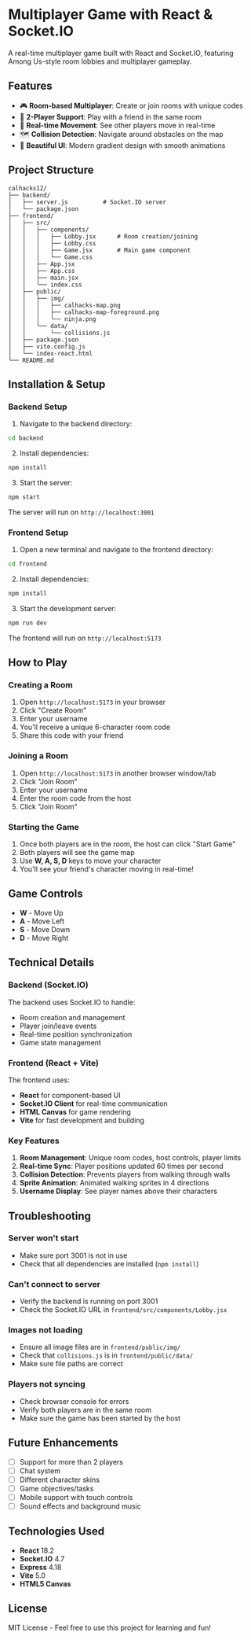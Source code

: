 # Multiplayer Game with React & Socket.IO

A real-time multiplayer game built with React and Socket.IO, featuring Among Us-style room lobbies and multiplayer gameplay.

## Features

- 🎮 **Room-based Multiplayer**: Create or join rooms with unique codes
- 👥 **2-Player Support**: Play with a friend in the same room
- 🚶 **Real-time Movement**: See other players move in real-time
- 🗺️ **Collision Detection**: Navigate around obstacles on the map
- 🎨 **Beautiful UI**: Modern gradient design with smooth animations

## Project Structure

```
calhacks12/
├── backend/
│   ├── server.js          # Socket.IO server
│   └── package.json
├── frontend/
│   ├── src/
│   │   ├── components/
│   │   │   ├── Lobby.jsx      # Room creation/joining
│   │   │   ├── Lobby.css
│   │   │   ├── Game.jsx       # Main game component
│   │   │   └── Game.css
│   │   ├── App.jsx
│   │   ├── App.css
│   │   ├── main.jsx
│   │   └── index.css
│   ├── public/
│   │   ├── img/
│   │   │   ├── calhacks-map.png
│   │   │   ├── calhacks-map-foreground.png
│   │   │   └── ninja.png
│   │   └── data/
│   │       └── collisions.js
│   ├── package.json
│   ├── vite.config.js
│   └── index-react.html
└── README.md
```

## Installation & Setup

### Backend Setup

1. Navigate to the backend directory:
```bash
cd backend
```

2. Install dependencies:
```bash
npm install
```

3. Start the server:
```bash
npm start
```

The server will run on `http://localhost:3001`

### Frontend Setup

1. Open a new terminal and navigate to the frontend directory:
```bash
cd frontend
```

2. Install dependencies:
```bash
npm install
```

3. Start the development server:
```bash
npm run dev
```

The frontend will run on `http://localhost:5173`

## How to Play

### Creating a Room

1. Open `http://localhost:5173` in your browser
2. Click "Create Room"
3. Enter your username
4. You'll receive a unique 6-character room code
5. Share this code with your friend

### Joining a Room

1. Open `http://localhost:5173` in another browser window/tab
2. Click "Join Room"
3. Enter your username
4. Enter the room code from the host
5. Click "Join Room"

### Starting the Game

1. Once both players are in the room, the host can click "Start Game"
2. Both players will see the game map
3. Use **W, A, S, D** keys to move your character
4. You'll see your friend's character moving in real-time!

## Game Controls

- **W** - Move Up
- **A** - Move Left
- **S** - Move Down
- **D** - Move Right

## Technical Details

### Backend (Socket.IO)

The backend uses Socket.IO to handle:
- Room creation and management
- Player join/leave events
- Real-time position synchronization
- Game state management

### Frontend (React + Vite)

The frontend uses:
- **React** for component-based UI
- **Socket.IO Client** for real-time communication
- **HTML Canvas** for game rendering
- **Vite** for fast development and building

### Key Features

1. **Room Management**: Unique room codes, host controls, player limits
2. **Real-time Sync**: Player positions updated 60 times per second
3. **Collision Detection**: Prevents players from walking through walls
4. **Sprite Animation**: Animated walking sprites in 4 directions
5. **Username Display**: See player names above their characters

## Troubleshooting

### Server won't start
- Make sure port 3001 is not in use
- Check that all dependencies are installed (`npm install`)

### Can't connect to server
- Verify the backend is running on port 3001
- Check the Socket.IO URL in `frontend/src/components/Lobby.jsx`

### Images not loading
- Ensure all image files are in `frontend/public/img/`
- Check that `collisions.js` is in `frontend/public/data/`
- Make sure file paths are correct

### Players not syncing
- Check browser console for errors
- Verify both players are in the same room
- Make sure the game has been started by the host

## Future Enhancements

- [ ] Support for more than 2 players
- [ ] Chat system
- [ ] Different character skins
- [ ] Game objectives/tasks
- [ ] Mobile support with touch controls
- [ ] Sound effects and background music

## Technologies Used

- **React** 18.2
- **Socket.IO** 4.7
- **Express** 4.18
- **Vite** 5.0
- **HTML5 Canvas**

## License

MIT License - Feel free to use this project for learning and fun!
